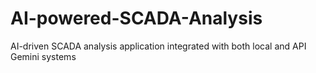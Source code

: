 # AI-powered-SCADA-Analysis
AI-driven SCADA analysis application integrated with both local and API Gemini systems
